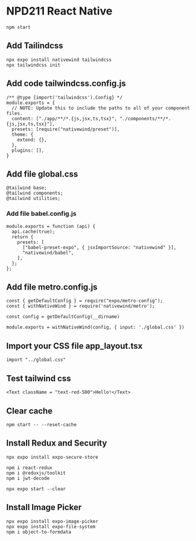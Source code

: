 # NPD211 React Native

```
npm start
```

## Add Tailindcss
```
npx expo install nativewind tailwindcss
npx tailwindcss init
```
## Add code tailwindcss.config.js
```
/** @type {import('tailwindcss').Config} */
module.exports = {
  // NOTE: Update this to include the paths to all of your component files.
  content: ["./app/**/*.{js,jsx,ts,tsx}", "./components/**/*.{js,jsx,ts,tsx}"],
  presets: [require("nativewind/preset")],
  theme: {
    extend: {},
  },
  plugins: [],
}
```

## Add file global.css
```
@tailwind base;
@tailwind components;
@tailwind utilities;
```

### Add file babel.config.js
```
module.exports = function (api) {
  api.cache(true);
  return {
    presets: [
      ["babel-preset-expo", { jsxImportSource: "nativewind" }],
      "nativewind/babel",
    ],
  };
};
```

## Add file metro.config.js
```
const { getDefaultConfig } = require("expo/metro-config");
const { withNativeWind } = require('nativewind/metro');

const config = getDefaultConfig(__dirname)

module.exports = withNativeWind(config, { input: './global.css' })
```
## Import your CSS file app\_layout.tsx
```
import "../global.css"
```

## Test tailwind css
```
<Text className = "text-red-500">Hello!</Text>
```

## Clear cache
```
npm start -- --reset-cache
```

## Install Redux and Security
```
npx expo install expo-secure-store

npm i react-redux
npm i @reduxjs/toolkit
npm i jwt-decode

npx expo start --clear
```


## Install Image Picker
```
npx expo install expo-image-picker
npx expo install expo-file-system
npm i object-to-formdata
```
